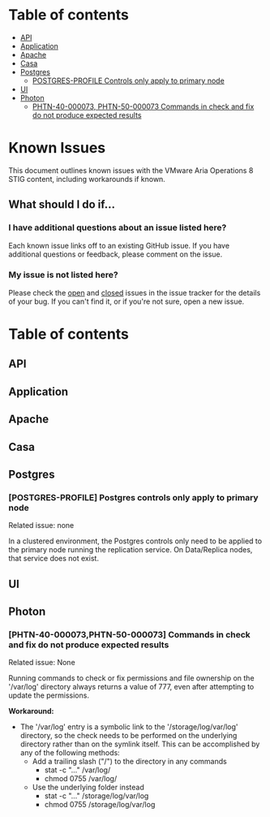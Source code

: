 # Table of contents

- [API](#api)
- [Application](#application)
- [Apache](#apache)
- [Casa](#casa)
- [Postgres](#postgres)
  - [POSTGRES-PROFILE Controls only apply to primary node](#postgres-profile-postgres-controls-only-apply-to-primary-node)
- [UI](#ui)
- [Photon](#photon)
  - [PHTN-40-000073, PHTN-50-000073 Commands in check and fix do not produce expected results](#phtn-40-000073phtn-50-000073-commands-in-check-and-fix-do-not-produce-expected-results)

# Known Issues

This document outlines known issues with the VMware Aria Operations 8 STIG content, including workarounds if known.

## What should I do if...

### I have additional questions about an issue listed here?

Each known issue links off to an existing GitHub issue. If you have additional questions or feedback, please comment on the issue.

### My issue is not listed here?

Please check the [open](https://github.com/vmware/dod-compliance-and-automation/issues) and [closed](https://github.com/vmware/dod-compliance-and-automation/issues?q=is%3Aissue+is%3Aclosed) issues in the issue tracker for the details of your bug. If you can't find it, or if you're not sure, open a new issue.

# Table of contents  

## API

## Application

## Apache

## Casa

## Postgres

### [POSTGRES-PROFILE] Postgres controls only apply to primary node

Related issue: none

In a clustered environment, the Postgres controls only need to be applied to the primary node running the replication service. On Data/Replica nodes, that service does not exist.

## UI

## Photon

### [PHTN-40-000073,PHTN-50-000073] Commands in check and fix do not produce expected results

Related issue: None

Running commands to check or fix permissions and file ownership on the '/var/log' directory always returns a value of 777, even after attempting to update the permissions.

**Workaround:**

- The '/var/log' entry is a symbolic link to the '/storage/log/var/log' directory, so the check needs to be performed on the underlying directory rather than on the symlink itself. This can be accomplished by any of the following methods:
  - Add a trailing slash ("/") to the directory in any commands 
    - stat -c "..." /var/log/
    - chmod 0755 /var/log/
  - Use the underlying folder instead
    - stat -c "..." /storage/log/var/log
    - chmod 0755 /storage/log/var/log
